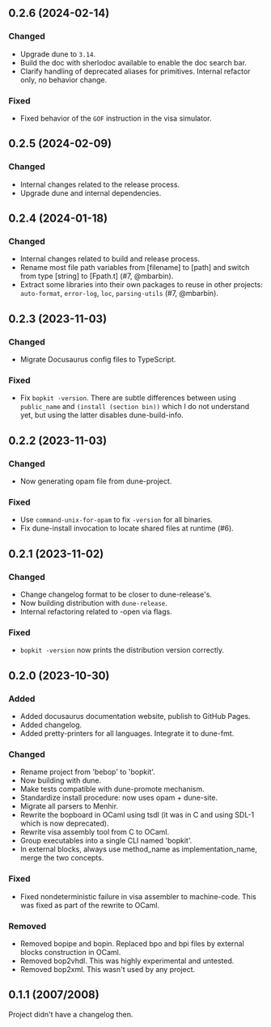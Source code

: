 ## 0.2.6 (2024-02-14)

### Changed

- Upgrade dune to `3.14`.
- Build the doc with sherlodoc available to enable the doc search bar.
- Clarify handling of deprecated aliases for primitives. Internal refactor only,
  no behavior change.

### Fixed

- Fixed behavior of the `GOF` instruction in the visa simulator.

## 0.2.5 (2024-02-09)

### Changed

- Internal changes related to the release process.
- Upgrade dune and internal dependencies.

## 0.2.4 (2024-01-18)

### Changed

- Internal changes related to build and release process.
- Rename most file path variables from [filename] to [path] and switch from type
  [string] to [Fpath.t] (#7, @mbarbin).
- Extract some libraries into their own packages to reuse in other projects:
  `auto-format`, `error-log`, `loc`, `parsing-utils` (#7, @mbarbin).

## 0.2.3 (2023-11-03)

### Changed

- Migrate Docusaurus config files to TypeScript.

### Fixed

- Fix `bopkit -version`. There are subtle differences between using
  `public_name` and `(install (section bin))` which I do not understand yet, but
  using the latter disables dune-build-info.

## 0.2.2 (2023-11-03)

### Changed

- Now generating opam file from dune-project.

### Fixed

- Use `command-unix-for-opam` to fix `-version` for all binaries.
- Fix dune-install invocation to locate shared files at runtime (#6).

## 0.2.1 (2023-11-02)

### Changed

- Change changelog format to be closer to dune-release's.
- Now building distribution with `dune-release`.
- Internal refactoring related to -open via flags.

### Fixed

- `bopkit -version` now prints the distribution version correctly.

## 0.2.0 (2023-10-30)

### Added

- Added docusaurus documentation website, publish to GitHub Pages.
- Added changelog.
- Added pretty-printers for all languages. Integrate it to dune-fmt.

### Changed

- Rename project from 'bebop' to 'bopkit'.
- Now building with dune.
- Make tests compatible with dune-promote mechanism.
- Standardize install procedure: now uses opam + dune-site.
- Migrate all parsers to Menhir.
- Rewrite the bopboard in OCaml using tsdl (it was in C and using SDL-1 which is now deprecated).
- Rewrite visa assembly tool from C to OCaml.
- Group executables into a single CLI named 'bopkit'.
- In external blocks, always use method_name as implementation_name, merge the two concepts.

### Fixed

- Fixed nondeterministic failure in visa assembler to machine-code. This was
  fixed as part of the rewrite to OCaml.

### Removed

- Removed bopipe and bopin. Replaced bpo and bpi files by external blocks construction in OCaml.
- Removed bop2vhdl. This was highly experimental and untested.
- Removed bop2xml. This wasn't used by any project.

## 0.1.1 (2007/2008)

Project didn't have a changelog then.
